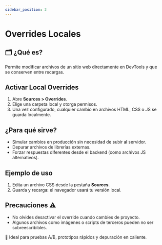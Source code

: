 ```yaml
---
sidebar_position: 2
---
```


# Overrides Locales

## 🗂️ ¿Qué es?

Permite modificar archivos de un sitio web directamente en DevTools y que se conserven entre recargas.

## Activar Local Overrides

1. Abre **Sources > Overrides**.
2. Elige una carpeta local y otorga permisos.
3. Una vez configurado, cualquier cambio en archivos HTML, CSS o JS se guarda localmente.

## ¿Para qué sirve?

- Simular cambios en producción sin necesidad de subir al servidor.
- Depurar archivos de librerías externas.
- Forzar respuestas diferentes desde el backend (como archivos JS alternativos).

## Ejemplo de uso

1. Edita un archivo CSS desde la pestaña **Sources**.
2. Guarda y recarga: el navegador usará tu versión local.

## Precauciones ⚠️

- No olvides desactivar el override cuando cambies de proyecto.
- Algunos archivos como imágenes o scripts de terceros pueden no ser sobreescribibles.

🎯 Ideal para pruebas A/B, prototipos rápidos y depuración en caliente.
